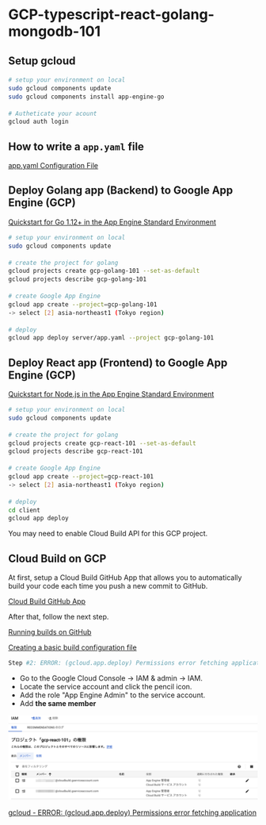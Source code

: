 # GCP-typescript-react-golang-mongodb-101

## Setup gcloud

```bash
# setup your environment on local
sudo gcloud components update
sudo gcloud components install app-engine-go

# Autheticate your acount
gcloud auth login
```

## How to write a `app.yaml` file

[app.yaml Configuration File](https://cloud.google.com/appengine/docs/standard/go/config/appref)

## Deploy Golang app (Backend) to Google App Engine (GCP)

[Quickstart for Go 1.12+ in the App Engine Standard Environment](https://cloud.google.com/appengine/docs/standard/go/quickstart)

```bash
# setup your environment on local
sudo gcloud components update

# create the project for golang
gcloud projects create gcp-golang-101 --set-as-default
gcloud projects describe gcp-golang-101

# create Google App Engine
gcloud app create --project=gcp-golang-101
-> select [2] asia-northeast1 (Tokyo region)

# deploy
gcloud app deploy server/app.yaml --project gcp-golang-101
```

## Deploy React app (Frontend) to Google App Engine (GCP)

[Quickstart for Node.js in the App Engine Standard Environment](https://cloud.google.com/appengine/docs/standard/nodejs/quickstart)

```bash
# setup your environment on local
sudo gcloud components update

# create the project for golang
gcloud projects create gcp-react-101 --set-as-default
gcloud projects describe gcp-react-101

# create Google App Engine
gcloud app create --project=gcp-react-101
-> select [2] asia-northeast1 (Tokyo region)

# deploy
cd client
gcloud app deploy
```

You may need to enable Cloud Build API for this GCP project.

## Cloud Build on GCP

At first, setup a Cloud Build GitHub App that allows you to automatically build your code each time you push a new commit to GitHub.

[Cloud Build GitHub App](https://github.com/marketplace/google-cloud-build)

After that, follow the next step.

[Running builds on GitHub](https://cloud.google.com/cloud-build/docs/run-builds-on-github)

[Creating a basic build configuration file](https://cloud.google.com/cloud-build/docs/configuring-builds/create-basic-configuration)

```bash
Step #2: ERROR: (gcloud.app.deploy) Permissions error fetching application [apps/gcp-react-101]. Please make sure you are using the correct project ID and that you have permission to view applications on the project.
```

- Go to the Google Cloud Console -> IAM & admin -> IAM.
- Locate the service account and click the pencil icon.
- Add the role "App Engine Admin" to the service account.
- Add **the same member**

![img](./img/GCP-IAM.png)

[gcloud - ERROR: (gcloud.app.deploy) Permissions error fetching application](https://stackoverflow.com/questions/56126481/gcloud-error-gcloud-app-deploy-permissions-error-fetching-application)
